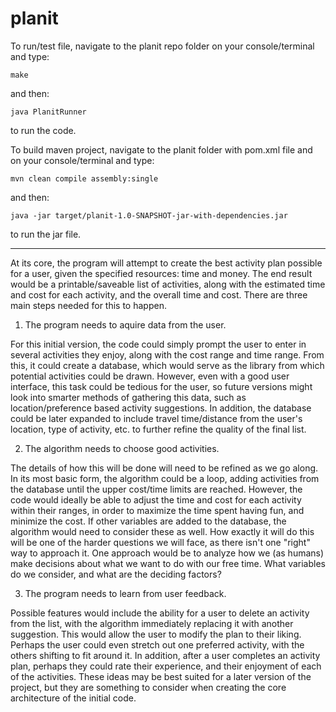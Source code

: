 # planit

To run/test file, navigate to the planit repo folder on your console/terminal and type:
 
	make

and then:

	java PlanitRunner

to run the code.

To build maven project, navigate to the planit folder with pom.xml file and on your console/terminal and type:
 
	mvn clean compile assembly:single

and then:

	java -jar target/planit-1.0-SNAPSHOT-jar-with-dependencies.jar 

to run the jar file.

**************************************************************************************

At its core, the program will attempt to create the best activity plan possible for a 
user, given the specified resources: time and money. The end result would be a 
printable/saveable list of activities, along with the estimated time and cost for each 
activity, and the overall time and cost. There are three main steps needed for this to 
happen.


1) The program needs to aquire data from the user. 

For this initial version, the code could simply prompt the user to enter in several 
activities they enjoy, along with the cost range and time range. From this, it could 
create a database, which would serve as the library from which potential activities could 
be drawn. However, even with a good user interface, this task could be tedious for the 
user, so future versions might look into smarter methods of gathering this data, such as 
location/preference based activity suggestions. In addition, the database could be later 
expanded to include travel time/distance from the user's location, type of activity, etc. 
to further refine the quality of the final list. 


2) The algorithm needs to choose good activities.

The details of how this will be done will need to be refined as we go along. In its most 
basic form, the algorithm could be a loop, adding activities from the database until the 
upper cost/time limits are reached. However, the code would ideally be able to adjust the 
time and cost for each activity within their ranges, in order to maximize the time spent 
having fun, and minimize the cost. If other variables are added to the database, the 
algorithm would need to consider these as well. How exactly it will do this will be one 
of the harder questions we will face, as there isn't one "right" way to approach it. One 
approach would be to analyze how we (as humans) make decisions about what we want to do 
with our free time. What variables do we consider, and what are the deciding factors?


3) The program needs to learn from user feedback.

Possible features would include the ability for a user to delete an activity from the 
list, with the algorithm immediately replacing it with another suggestion. This would 
allow the user to modify the plan to their liking. Perhaps the user could even stretch 
out one preferred activity, with the others shifting to fit around it. In addition, after 
a user completes an activity plan, perhaps they could rate their experience, and their 
enjoyment of each of the activities. These ideas may be best suited for a later version 
of the project, but they are something to consider when creating the core architecture 
of the initial code.


